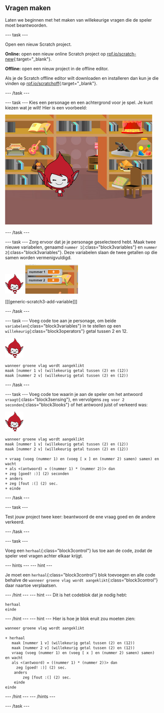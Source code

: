 ## Vragen maken

Laten we beginnen met het maken van willekeurige vragen die de speler moet beantwoorden.

\--- task \---

Open een nieuw Scratch project.

**Online:** open een nieuw online Scratch project op [rpf.io/scratch-new](http://rpf.io/scratchon){:target="_blank"}.

**Offline:** open een nieuw project in de offline editor.

Als je de Scratch offline editor wilt downloaden en installeren dan kun je die vinden op [rpf.io/scratchoff](http://rpf.io/scratchoff){:target="_blank"}.

\--- /task \---

\--- task \--- Kies een personage en een achtergrond voor je spel. Je kunt kiezen wat je wilt! Hier is een voorbeeld:

![screenshot](images/brain-setting.png)

\--- /task \---

\--- task \--- Zorg ervoor dat je je personage geselecteerd hebt. Maak twee nieuwe variabelen, genaamd `nummer 1`{:class="block3variables"} en `nummer 2`{:class="block3variables"}. Deze variabelen slaan de twee getallen op die samen worden vermenigvuldigd.

![screenshot](images/giga-sprite.png) ![screenshot](images/brain-variables.png)

[[[generic-scratch3-add-variable]]]

\--- /task \---

\--- task \--- Voeg code toe aan je personage, om beide `variabelen`{:class="block3variables"} in te stellen op een `willekeurig`{:class="block3operators"} getal tussen 2 en 12.

![screenshot](images/giga-sprite.png)

```blocks3
wanneer groene vlag wordt aangeklikt
maak [nummer 1 v] (willekeurig getal tussen (2) en (12))
maak [nummer 2 v] (willekeurig getal tussen (2) en (12))
```

\--- /task \---

\--- task \--- Voeg code toe waarin je aan de speler om het antwoord `vraagt`{:class="block3sensing"}, en vervolgens `zeg voor 2 seconden`{:class="block3looks"} of het antwoord juist of verkeerd was:

![screenshot](images/giga-sprite.png)

```blocks3
wanneer groene vlag wordt aangeklikt
maak [nummer 1 v] (willekeurig getal tussen (2) en (12))
maak [nummer 2 v] (willekeurig getal tussen (2) en (12))

+ vraag (voeg (nummer 1) en (voeg [ x ] en (nummer 2) samen) samen) en wacht
+ als <(antwoord) = ((nummer 1) * (nummer 2))> dan 
+ zeg [goed! :)] (2) seconden
+ anders
+ zeg [fout :(] (2) sec.
+ einde
```

\--- /task \---

\--- task \---

Test jouw project twee keer: beantwoord de ene vraag goed en de andere verkeerd.

\--- /task \---

\--- task \---

Voeg een `herhaal`{:class="block3control"} lus toe aan de code, zodat de speler veel vragen achter elkaar krijgt.

\--- hints \--- \--- hint \---

Je moet een `herhaal`{:class="block3control"} blok toevoegen en alle code behalve de `wanneer groene vlag wordt aangeklikt`{:class="block3control"} daar naartoe verplaatsen.

\--- /hint \--- \--- hint \--- Dit is het codeblok dat je nodig hebt:

```blocks3
herhaal
einde
```

\--- /hint \--- \--- hint \--- Hier is hoe je blok eruit zou moeten zien:

```blocks3
wanneer groene vlag wordt aangeklikt

+ herhaal
   maak [nummer 1 v] (willekeurig getal tussen (2) en (12))
   maak [nummer 2 v] (willekeurig getal tussen (2) en (12))
   vraag (voeg (nummer 1) en (voeg [ x ] en (nummer 2) samen) samen) en wacht
   als <(antwoord) = ((nummer 1) * (nummer 2))> dan 
     zeg [goed! :)] (2) sec.
    anders
        zeg [fout :(] (2) sec.
    einde
einde
```

\--- /hint \--- \--- /hints \---

\--- /task \---